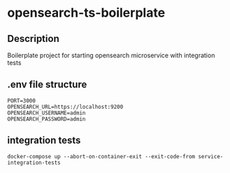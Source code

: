 # opensearch-ts-boilerplate

## Description

Boilerplate project for starting opensearch microservice with integration tests

## .env file structure

```
PORT=3000
OPENSEARCH_URL=https://localhost:9200
OPENSEARCH_USERNAME=admin
OPENSEARCH_PASSWORD=admin
```

## integration tests

```
docker-compose up --abort-on-container-exit --exit-code-from service-integration-tests
```
